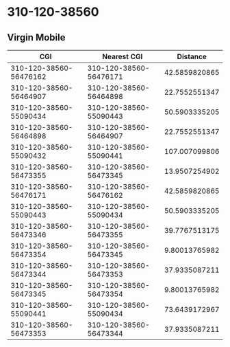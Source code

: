 # 310-120-38560
## Virgin Mobile


| CGI | Nearest CGI | Distance |
|-----|-------------|----------|
| 310-120-38560-56476162 | 310-120-38560-56476171 | 42.5859820865 |
| 310-120-38560-56464907 | 310-120-38560-56464898 | 22.7552551347 |
| 310-120-38560-55090434 | 310-120-38560-55090443 | 50.5903335205 |
| 310-120-38560-56464898 | 310-120-38560-56464907 | 22.7552551347 |
| 310-120-38560-55090432 | 310-120-38560-55090441 | 107.007099806 |
| 310-120-38560-56473355 | 310-120-38560-56473345 | 13.9507254902 |
| 310-120-38560-56476171 | 310-120-38560-56476162 | 42.5859820865 |
| 310-120-38560-55090443 | 310-120-38560-55090434 | 50.5903335205 |
| 310-120-38560-56473346 | 310-120-38560-56473355 | 39.7767513175 |
| 310-120-38560-56473354 | 310-120-38560-56473345 | 9.80013765982 |
| 310-120-38560-56473344 | 310-120-38560-56473353 | 37.9335087211 |
| 310-120-38560-56473345 | 310-120-38560-56473354 | 9.80013765982 |
| 310-120-38560-55090441 | 310-120-38560-55090434 | 73.6439172967 |
| 310-120-38560-56473353 | 310-120-38560-56473344 | 37.9335087211 |
